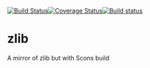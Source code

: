 [![Build Status](https://travis-ci.org/dmoody256/zlib.svg?branch=master)](https://travis-ci.org/dmoody256/zlib)[![Coverage Status](https://coveralls.io/repos/github/dmoody256/zlib/badge.svg?branch=master)](https://coveralls.io/github/dmoody256/zlib?branch=master)[![Build status](https://ci.appveyor.com/api/projects/status/31torsmpb8ur92sb/branch/master?svg=true)](https://ci.appveyor.com/project/dmoody256/zlib/branch/master)

# zlib
A mirror of zlib but with Scons build

